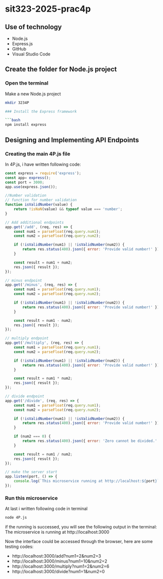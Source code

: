 # sit323-2025-prac4p
## Use of technology
- Node.js
- Express.js
- GitHub
- Visual Studio Code

## Create the folder for Node.js project
### Open the terminal

Make a new Node.js project
```bash
mkdir 3234P

### Install the Express framework

```bash
npm install express
```


## Designing and Implementing API Endpoints

### Creating the main 4P.js file
In 4P.js, i have written following code:
```javascript
const express = require('express');
const app= express();
const port = 3000;
app.use(express.json());

//Number validation
// function for number validation
function isValidNumber(value) {
    return !isNaN(value) && typeof value === 'number';
}

// Add additional endpoints
app.get('/add', (req, res) => {
    const num1 = parseFloat(req.query.num1);
    const num2 = parseFloat(req.query.num2);

    if (!isValidNumber(num1) || !isValidNumber(num2)) {
        return res.status(400).json({ error: 'Provide valid number!' });
    }

    const result = num1 + num2;
    res.json({ result });
});

// minus endpoint
app.get('/minus', (req, res) => {
    const num1 = parseFloat(req.query.num1);
    const num2 = parseFloat(req.query.num2);

    if (!isValidNumber(num1) || !isValidNumber(num2)) {
        return res.status(400).json({ error: 'Provide valid number!' });
    }

    const result = num1 - num2;
    res.json({ result });
});

// multiply endpoint
app.get('/multiply', (req, res) => {
    const num1 = parseFloat(req.query.num1);
    const num2 = parseFloat(req.query.num2);

    if (!isValidNumber(num1) || !isValidNumber(num2)) {
        return res.status(400).json({ error: 'Provide valid number!' });
    }

    const result = num1 * num2;
    res.json({ result });
});

// divide endpoint
app.get('/divide', (req, res) => {
    const num1 = parseFloat(req.query.num1);
    const num2 = parseFloat(req.query.num2);

    if (!isValidNumber(num1) || !isValidNumber(num2)) {
        return res.status(400).json({ error: 'Provide valid number!' });
    }

    if (num2 === 0) {
        return res.status(400).json({ error: 'Zero cannot be divided.' });
    }

    const result = num1 / num2;
    res.json({ result });
});

// make the server start
app.listen(port, () => {
    console.log(`This microservice running at http://localhost:${port}`);
});
```

### Run this microservice
At last i written following code in terminal
```bash
node 4P.js
```

if the running is successed, you will see the following output in the terminal:
The microservice is running at http://localhost:3000

Now the interface could be accessed through the browser, here are some testing codes:

- http://localhost:3000/add?num1=2&num2=3
- http://localhost:3000/minus?num1=10&num2=2
- http://localhost:3000/multiply?num1=2&num2=6
- http://localhost:3000/divide?num1=1&num2=0
